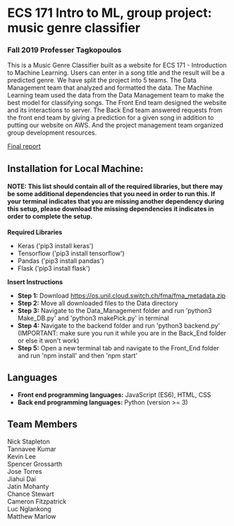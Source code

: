 # ECS 171 Intro to ML, group project: music genre classifier
### Fall 2019 Professer Tagkopoulos
This is a Music Genre Classifier built as a website for ECS 171 - Introduction to Machine Learning.
Users can enter in a song title and the result will be a predicted genre. We have split the project into 5 teams. The Data Management team that analyzed and formatted the data. The Machine Learning team used the data from the Data Management team to make the best model for classifying songs. The Front End team designed the website and its interactions to server. The Back End team answered requests from the front end team by giving a prediction for a given song in addition to putting our website on AWS. And the project management team organized group development resources.

[Final report](https://github.com/nhstaple/ecs-171-music-genre-classifier/blob/master/ml_pro.pdf)

## Installation for Local Machine:
#### NOTE: This list should contain all of the required libraries, but there may be some additional dependencies that you need in order to run this.  If your terminal indicates that you are missing another dependency during this setup, please download the missing dependencies it indicates in order to complete the setup.
**Required Libraries**

* Keras ('pip3 install keras')
* Tensorflow ('pip3 install tensorflow')
* Pandas ('pip3 install pandas')
* Flask ('pip3 install flask')

**Insert Instructions**

* **Step 1:** Download https://os.unil.cloud.switch.ch/fma/fma_metadata.zip
* **Step 2:** Move all downloaded files to the Data directory
* **Step 3:** Navigate to the Data_Management folder and run 'python3 Make_DB.py' and 'python3 makePick.py' in terminal
* **Step 4:** Navigate to the backend folder and run 'python3 backend.py' (IMPORTANT: make sure you run it while you are in the Back_End folder or else it won't work)
* **Step 5:** Open a new terminal tab and navigate to the Front_End folder and run 'npm install' and then 'npm start'

## Languages

* **Front end programming languages:** JavaScript (ES6), HTML, CSS
* **Back end programming languages:** Python (version >= 3)

## Team Members
Nick Stapleton<br />
Tannavee Kumar<br />
Kevin Lee<br />
Spencer Grossarth<br />
Jose Torres<br />
Jiahui Dai<br />
Jatin Mohanty<br />
Chance Stewart<br />
Cameron Fitzpatrick<br />
Luc Nglankong<br />
Matthew Marlow<br />










